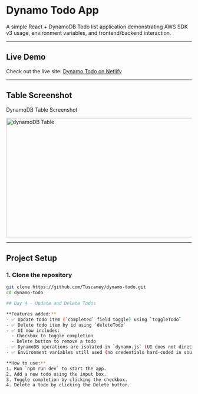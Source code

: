 # Dynamo Todo App

A simple React + DynamoDB Todo list application demonstrating AWS SDK v3 usage, environment variables, and frontend/backend interaction.

---

## Live Demo

Check out the live site: [Dynamo Todo on Netlify](https://dynamo-todo-demo.netlify.app/)

---

## Table Screenshot

DynamoDB Table Screenshot

<img width="1299" height="323" alt="dynamoDB Table" src="https://github.com/user-attachments/assets/0fdff9e4-fd61-4e38-af5c-5b44219ec395" />


---

## Project Setup

### 1. Clone the repository
```bash
git clone https://github.com/Tuscaney/dynamo-todo.git
cd dynamo-todo

## Day 4 - Update and Delete Todos

**Features added:**
- ✅ Update todo item (`completed` field toggle) using `toggleTodo`
- ✅ Delete todo item by id using `deleteTodo`
- ✅ UI now includes:
  - Checkbox to toggle completion
  - Delete button to remove a todo
- ✅ DynamoDB operations are isolated in `dynamo.js` (UI does not directly call AWS SDK)
- ✅ Environment variables still used (no credentials hard-coded in source)

**How to use:**
1. Run `npm run dev` to start the app.
2. Add a new todo using the input box.
3. Toggle completion by clicking the checkbox.
4. Delete a todo by clicking the Delete button.




